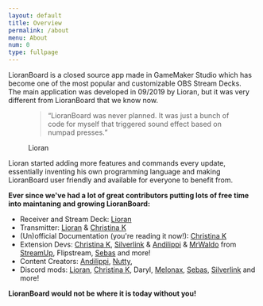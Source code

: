 ```yaml
---
layout: default
title: Overview
permalink: /about
menu: About
num: 0
type: fullpage
---
```


LioranBoard is a closed source app made in GameMaker Studio which has become one of the most popular and customizable OBS Stream Decks.\
The main application was developed in 09/2019 by Lioran, but it was very different from LioranBoard that we know now.
<figure>
    <blockquote class="blockquote">
      <q>LioranBoard was never planned. It was just a bunch of code for myself that triggered sound effect based on numpad presses.</q>
    </blockquote>
    <figcaption class="blockquote-footer">
      Lioran
    </figcaption>
  </figure>

Lioran started adding more features and commands every update, essentially inventing his own programming language and making LioranBoard user friendly and available for everyone to benefit from.

**Ever since we've had a lot of great contributors putting lots of free time into maintaning and growing LioranBoard:**

- Receiver and Stream Deck: [Lioran](https://twitter.com/FromMyBike_)
- Transmitter: [Lioran](https://twitter.com/FromMyBike_) & [Christina K](https://github.com/christinna9031)
- (Un)official Documentation (you're reading it now!): [Christina K](https://github.com/christinna9031)
- Extension Devs: [Christina K](https://github.com/christinna9031), [Silverlink](https://github.com/XSilverlink) & [Andilippi](https://www.youtube.com/c/Andilippi/videos) & [MrWaldo](https://github.com/WaldoAndFriends) from [StreamUp](https://streamup.tips/), Flipstream, [Sebas](https://github.com/SebasF1349) and more!
- Content Creators: [Andilippi](https://www.youtube.com/c/Andilippi/videos), [Nutty](https://www.youtube.com/channel/UCI5t_ve3cr5a1_3rrmbp6jQ), 
- Discord mods: [Lioran](https://twitter.com/FromMyBike_), [Christina K](https://github.com/christinna9031), Daryl, [Melonax](https://twitter.com/melonaxx), [Sebas](https://github.com/SebasF1349), [Silverlink](https://github.com/XSilverlink) and more!

**LioranBoard would not be where it is today without you!**

  
